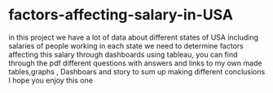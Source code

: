 # factors-affecting-salary-in-USA
in this project we have a lot of data about different states of USA including salaries of people working in each state we need to determine factors affecting this salary through dashboards using tableau,
you can find through the pdf different questions with answers and links to my own made tables,graphs , Dashboars and story to sum up making different conclusions 
I hope you enjoy this one
